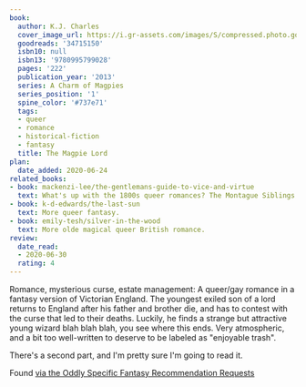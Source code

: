 ```yaml
---
book:
  author: K.J. Charles
  cover_image_url: https://i.gr-assets.com/images/S/compressed.photo.goodreads.com/books/1490703800l/34715150._SX98_.jpg
  goodreads: '34715150'
  isbn10: null
  isbn13: '9780995799028'
  pages: '222'
  publication_year: '2013'
  series: A Charm of Magpies
  series_position: '1'
  spine_color: '#737e71'
  tags:
  - queer
  - romance
  - historical-fiction
  - fantasy
  title: The Magpie Lord
plan:
  date_added: 2020-06-24
related_books:
- book: mackenzi-lee/the-gentlemans-guide-to-vice-and-virtue
  text: What's up with the 1800s queer romances? The Montague Siblings go down a very similar road, not that I'm complaining.
- book: k-d-edwards/the-last-sun
  text: More queer fantasy.
- book: emily-tesh/silver-in-the-wood
  text: More olde magical queer British romance.
review:
  date_read:
  - 2020-06-30
  rating: 4
---
```


Romance, mysterious curse, estate management: A queer/gay romance in a fantasy version of Victorian England.  The
youngest exiled son of a lord returns to England after his father and brother die, and has to contest with the curse
that led to their deaths. Luckily, he finds a strange but attractive young wizard blah blah blah, you see where this
ends.  Very atmospheric, and a bit too well-written to deserve to be labeled as "enjoyable trash".

There's a second part, and I'm pretty sure I'm going to read it.

Found [via the Oddly Specific Fantasy Recommendation Requests](https://www.reddit.com/r/Fantasy/comments/hazt57/oddly_specific_fantasy_recommendation_requests/fv6zou9/)
